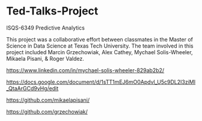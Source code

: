 # Ted-Talks-Project
ISQS-6349 Predictive Analytics

This project was a collaborative effort between classmates in the Master of Science in Data Science at Texas Tech University. 
The team involved in this project included Marcin Grzechowiak, Alex Cathey, Mychael Solis-Wheeler, Mikaela Pisani, & Roger Valdez.

https://www.linkedin.com/in/mychael-solis-wheeler-829ab2b2/

https://docs.google.com/document/d/1sTT1mEJ6mO0Apdvl_U5c9DL2I3ziMI_QtaArGCd9vHg/edit

https://github.com/mikaelapisani/

https://github.com/grzechowiak/
